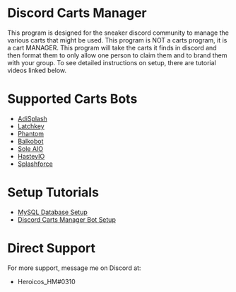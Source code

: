 # Discord Carts Manager
This program is designed for the sneaker discord community to manage the various carts that might be used. This program is NOT a carts program, it is a cart MANAGER. This program will take the carts it finds in discord and then format them to only allow one person to claim them and to brand them with your group. To see detailed instructions on setup, there are tutorial videos linked below.

# Supported Carts Bots
- [AdiSplash](https://backdoor.io/)
- [Latchkey](https://shop.latchkeybots.io/password)
- [Phantom](https://ghostaio.com/)
- [Balkobot](https://shop.balkobot.com/password)
- [Sole AIO](https://soleaio.com/)
- [HasteyIO](https://hastey.io/#/)
- [Splashforce](https://twitter.com/splashforcebot)

# Setup Tutorials
- [MySQL Database Setup](https://youtu.be/aEm0BN493sU)
- [Discord Carts Manager Bot Setup](https://www.youtube.com/watch?v=WB15x3NKQv4)

# Direct Support
For more support, message me on Discord at:
- Heroicos_HM#0310
